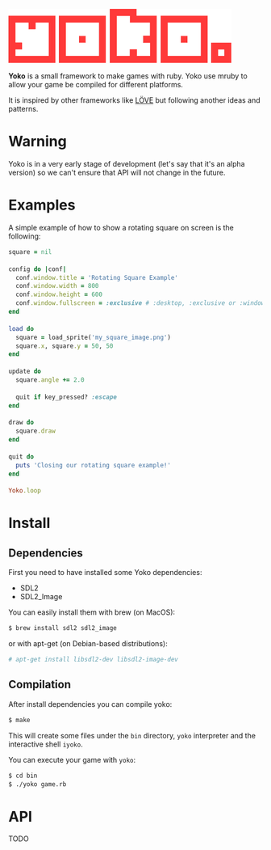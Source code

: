 ![Yoko](yoko.png)

**Yoko** is a small framework to make games with ruby. Yoko use mruby to allow your game be compiled for different platforms.

It is inspired by other frameworks like [LÖVE](http://www.love2d.org) but following another ideas and patterns.

# Warning

Yoko is in a very early stage of development (let's say that it's an alpha version) so we can't ensure that API will not change in the future.

# Examples

A simple example of how to show a rotating square on screen is the following:

```ruby
square = nil

config do |conf|
  conf.window.title = 'Rotating Square Example'
  conf.window.width = 800
  conf.window.height = 600
  conf.window.fullscreen = :exclusive # :desktop, :exclusive or :windowed (default)
end

load do
  square = load_sprite('my_square_image.png')
  square.x, square.y = 50, 50
end

update do
  square.angle += 2.0

  quit if key_pressed? :escape
end

draw do
  square.draw
end

quit do
  puts 'Closing our rotating square example!'
end

Yoko.loop
```

# Install

## Dependencies

First you need to have installed some Yoko dependencies:

- SDL2
- SDL2_Image

You can easily install them with brew (on MacOS):

```sh
$ brew install sdl2 sdl2_image
```

or with apt-get (on Debian-based distributions):

```sh
# apt-get install libsdl2-dev libsdl2-image-dev
```

## Compilation

After install dependencies you can compile yoko:

```sh
$ make
```

This will create some files under the `bin` directory, `yoko` interpreter and the interactive shell `iyoko`.

You can execute your game with `yoko`:

```sh
$ cd bin
$ ./yoko game.rb
```

# API

TODO
